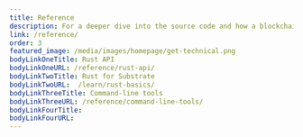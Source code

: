 ```yaml
---
title: Reference
description: For a deeper dive into the source code and how a blockchain is built from core components written in Rust, explore the reference documentation.
link: /reference/
order: 3
featured_image: /media/images/homepage/get-technical.png
bodyLinkOneTitle: Rust API
bodyLinkOneURL: /reference/rust-api/
bodyLinkTwoTitle: Rust for Substrate
bodyLinkTwoURL:  /learn/rust-basics/
bodyLinkThreeTitle: Command-line tools
bodyLinkThreeURL: /reference/command-line-tools/
bodyLinkFourTitle:
bodyLinkFourURL:
---
```


